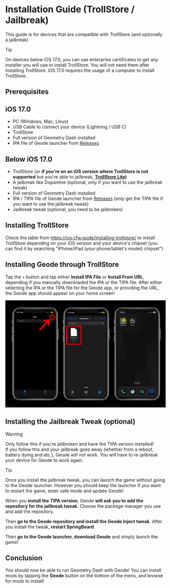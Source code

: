 # Installation Guide (TrollStore / Jailbreak)

This guide is for devices that are compatible with TrollStore (and optionally a jailbreak)

> [!TIP]
> On devices below iOS 17.0, you can use enterprise certificates to get any installer you will use to install TrollStore. You will not need them after installing TrollStore. iOS 17.0 requires the usage of a computer to install TrollStore.

## Prerequisites

## iOS 17.0 
- PC (Windows, Mac, Linux)
- USB Cable to connect your device (Lightning / USB C)
- TrollStore
- Full version of Geometry Dash installed
- IPA file of Geode launcher from [Releases](https://github.com/geode-sdk/ios-launcher/releases)

## Below iOS 17.0
- TrollStore (or **if you're on an iOS version where TrollStore is not supported** but you're able to jailbreak, **[TrollStore Lite](https://havoc.app/package/trollstorelite))**
- A jailbreak like Dopamine (optional, only if you want to use the jailbreak tweak)
- Full version of Geometry Dash installed
- IPA / TIPA file of Geode launcher from [Releases](https://github.com/geode-sdk/ios-launcher/releases) (only get the TIPA file if you want to use the jailbreak tweak)
- Jailbreak tweak (optional, you need to be jailbroken)

## Installing TrollStore
Check the table from https://ios.cfw.guide/installing-trollstore/ to install TrollStore depending on your iOS version and your device's chipset (you can find it by searching "iPhone/iPad (your phone/tablet's model) chipset")

## Installing Geode through TrollStore
Tap the `+` button and tap either **Install IPA File** or **Install From URL**, depending if you manually downloaded the IPA or the TIPA file. After either selecting the IPA or the TIPA file for the Geode app, or providing the URL, the Geode app should appear on your home screen!

![](screenshots/install-trollstore.png)

## Installing the Jailbreak Tweak (optional)

> [!WARNING]
> Only follow this if you're jailbroken and have the TIPA version installed!
> \
> If you follow this and your jailbreak goes away (whether from a reboot, battery dying and etc.), Geode will not work. You will have to re-jailbreak your device for Geode to work again.

> [!TIP]
> Once you install the jailbreak tweak, you can launch the game without going to the Geode launcher. However you should keep the launcher if you want to restart the game, enter safe mode and update Geode!

When you **install the TIPA version**, Geode **will ask you to add the repository for the jailbreak tweak**. Choose the package manager you use and add the repository.

Then **go to the Geode repository and install the Geode Inject tweak**. After you install the tweak, **restart SpringBoard**.

Then **go to the Geode launcher, download Geode** and simply launch the game!

## Conclusion
You should now be able to run Geometry Dash with Geode! You can install mods by tapping the **Geode** button on the bottom of the menu, and browse for mods to install!
